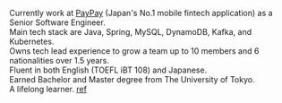 Currently work at [PayPay](https://about.paypay.ne.jp/career/en/) (Japan's No.1 mobile fintech application) as a Senior Software Engineer.  
Main tech stack are Java, Spring, MySQL, DynamoDB, Kafka, and Kubernetes.  
Owns tech lead experience to grow a team up to 10 members and 6 nationalities over 1.5 years.  
Fluent in both English (TOEFL iBT 108) and Japanese.  
Earned Bachelor and Master degree from The University of Tokyo.  
A lifelong learner. [ref](https://github.com/Tetsuya3850/daily-learning-log)
